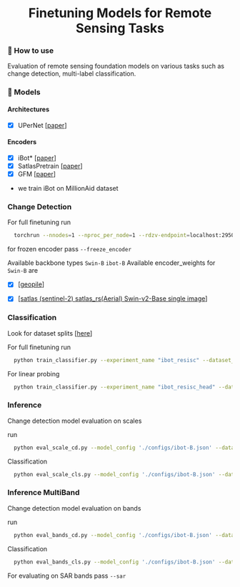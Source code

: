 <h1 align="center">
  <b>Finetuning Models for Remote Sensing Tasks</b><br>
</h1>


### 🌱 How to use <a name="use"></a>

Evaluation of remote sensing foundation models on various tasks such as change detection, multi-label classification.



### 🔭 Models <a name="models"></a>


#### Architectures <a name="architectures"></a>

- [x] UPerNet [[paper](https://arxiv.org/abs/1807.10221)]


#### Encoders <a name="encoders"></a>

- [x]  iBot* [[paper](https://arxiv.org/abs/2111.07832)]
- [x]  SatlasPretrain [[paper](https://arxiv.org/abs/2211.15660)]
- [x]  GFM [[paper](https://arxiv.org/abs/1807.10221)]

* we train iBot on MillionAid dataset

### Change Detection <a name="cd"></a>

For full finetuning 
run

```bash
  torchrun --nnodes=1 --nproc_per_node=1 --rdzv-endpoint=localhost:29501 local_test.py --backbone 'ibot-B' --encoder_weights "million_aid" --experiment_name 'levir_ibot' --dataset_name 'Levir_CD' --dataset_path '/path/to/data' --batch_size 32 --max_epochs 200 --lr_sched 'warmup_cosine' --img_suffix '.png' --warmup_steps 10 --weight_decay 0.05 --sub_dir_1 'A' --sub_dir_2 'B' --annot_dir 'OUT'
```
for frozen encoder pass `--freeze_encoder`




Available backbone types `Swin-B` `ibot-B`
Available encoder_weights for `Swin-B` are 
- [x] [[geopile](https://github.com/mmendiet/GFM/tree/main)]
- [x] [[satlas (sentinel-2) satlas_rs(Aerial) Swin-v2-Base single image](https://github.com/allenai/satlaspretrain_models/)]



### Classification <a name="cl"></a>

Look for dataset splits [[here](https://github.com/google-research/google-research/blob/master/remote_sensing_representations/README.md)]


For full finetuning 
run

```bash
  python train_classifier.py --experiment_name "ibot_resisc" --dataset_name "resisc45" --root "/root/path/to/datasets" --base_dir "NWPU-RESISC45" --num_classes "45" --in_features "768" --backbone_name "ibot-B" --encoder_weights "million_aid_fa" --lr 1e-4
```

For linear probing
```bash
  python train_classifier.py --experiment_name "ibot_resisc_head" --dataset_name "resisc45" --root "/root/path/to/datasets" --base_dir "NWPU-RESISC45" --num_classes "45" --in_features "768" --backbone_name "ibot-B" --encoder_weights "million_aid_fa" --only_head
```

### Inference <a name="infer"></a>

Change detection model evaluation on scales

run 

```bash
  python eval_scale_cd.py --model_config './configs/ibot-B.json' --dataset_config './configs/levir.json' --checkpoint_path 'path/to/finetuned/model.pth'
```

Classification

```bash
  python eval_scale_cls.py --model_config './configs/ibot-B.json' --dataset_config './configs/ucm.json' --checkpoint_path 'path/to/finetuned/model.pth'
```

### Inference MultiBand <a name="infer"></a>

Change detection model evaluation on bands

run 

```bash
  python eval_bands_cd.py --model_config './configs/ibot-B.json' --dataset_config './configs/oscd.json' --checkpoint_path 'path/to/finetuned/model.pth'
```

Classification

```bash
  python eval_bands_cls.py --model_config './configs/ibot-B.json' --dataset_config './configs/ben.json' --checkpoint_path 'path/to/finetuned/model.pth'
```

For evaluating on SAR bands pass `--sar`